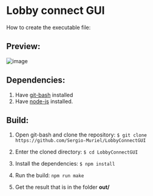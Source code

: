 # Lobby connect GUI

How to create the executable file:

##  Preview:
![image](https://user-images.githubusercontent.com/3207785/173777678-e455831e-1cf2-4ea0-9484-b7b358ca31a7.png)


## Dependencies:
1. Have [git-bash](https://www.atlassian.com/git/tutorials/git-bash "git-bash") installed
2. Have [node-js](https://nodejs.org/en/download/ "node-js") installed.

## Build:
1. Open git-bash and clone the repository:
`$ git clone https://github.com/Sergio-Muriel/LobbyConnectGUI`

2. Enter the cloned directory:
`$ cd LobbyConnectGUI`

3. Install the dependencies:
`$ npm install`

4. Run the build:
`npm run make`

5. Get the result that is in the folder **out/**

